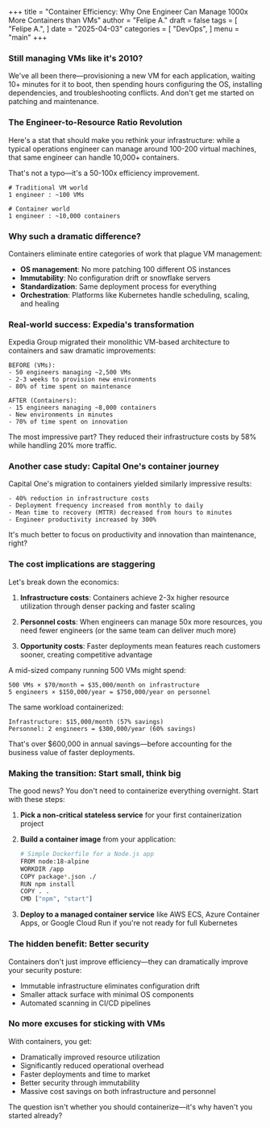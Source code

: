 +++
title = "Container Efficiency: Why One Engineer Can Manage 1000x More Containers than VMs"
author = "Felipe A."
draft = false
tags = [
    "Felipe A.",
]
date = "2025-04-03"
categories = [
    "DevOps",
]
menu = "main"
+++

### Still managing VMs like it's 2010?


We've all been there—provisioning a new VM for each application, waiting 10+ minutes for it to boot, then spending hours configuring the OS, installing dependencies, and troubleshooting conflicts. And don't get me started on patching and maintenance.

### The Engineer-to-Resource Ratio Revolution

Here's a stat that should make you rethink your infrastructure: while a typical operations engineer can manage around 100-200 virtual machines, that same engineer can handle 10,000+ containers.

That's not a typo—it's a 50-100x efficiency improvement.

```
# Traditional VM world
1 engineer : ~100 VMs

# Container world
1 engineer : ~10,000 containers
```

### Why such a dramatic difference?

Containers eliminate entire categories of work that plague VM management:

- **OS management**: No more patching 100 different OS instances
- **Immutability**: No configuration drift or snowflake servers
- **Standardization**: Same deployment process for everything
- **Orchestration**: Platforms like Kubernetes handle scheduling, scaling, and healing

### Real-world success: Expedia's transformation

Expedia Group migrated their monolithic VM-based architecture to containers and saw dramatic improvements:

```
BEFORE (VMs):
- 50 engineers managing ~2,500 VMs
- 2-3 weeks to provision new environments
- 80% of time spent on maintenance

AFTER (Containers):
- 15 engineers managing ~8,000 containers
- New environments in minutes
- 70% of time spent on innovation
```

The most impressive part? They reduced their infrastructure costs by 58% while handling 20% more traffic.

### Another case study: Capital One's container journey

Capital One's migration to containers yielded similarly impressive results:

```
- 40% reduction in infrastructure costs
- Deployment frequency increased from monthly to daily
- Mean time to recovery (MTTR) decreased from hours to minutes
- Engineer productivity increased by 300%
```

It's much better to focus on productivity and innovation than maintenance, right?

### The cost implications are staggering

Let's break down the economics:

1. **Infrastructure costs**: Containers achieve 2-3x higher resource utilization through denser packing and faster scaling

2. **Personnel costs**: When engineers can manage 50x more resources, you need fewer engineers (or the same team can deliver much more)

3. **Opportunity costs**: Faster deployments mean features reach customers sooner, creating competitive advantage

A mid-sized company running 500 VMs might spend:
```
500 VMs × $70/month = $35,000/month on infrastructure
5 engineers × $150,000/year = $750,000/year on personnel
```

The same workload containerized:
```
Infrastructure: $15,000/month (57% savings)
Personnel: 2 engineers = $300,000/year (60% savings)
```

That's over $600,000 in annual savings—before accounting for the business value of faster deployments.

### Making the transition: Start small, think big

The good news? You don't need to containerize everything overnight. Start with these steps:

1. **Pick a non-critical stateless service** for your first containerization project

2. **Build a container image** from your application:
   ```bash
   # Simple Dockerfile for a Node.js app
   FROM node:18-alpine
   WORKDIR /app
   COPY package*.json ./
   RUN npm install
   COPY . .
   CMD ["npm", "start"]
   ```

3. **Deploy to a managed container service** like AWS ECS, Azure Container Apps, or Google Cloud Run if you're not ready for full Kubernetes

### The hidden benefit: Better security

Containers don't just improve efficiency—they can dramatically improve your security posture:

- Immutable infrastructure eliminates configuration drift
- Smaller attack surface with minimal OS components
- Automated scanning in CI/CD pipelines

### No more excuses for sticking with VMs

With containers, you get:
- Dramatically improved resource utilization
- Significantly reduced operational overhead
- Faster deployments and time to market
- Better security through immutability
- Massive cost savings on both infrastructure and personnel

The question isn't whether you should containerize—it's why haven't you started already?
